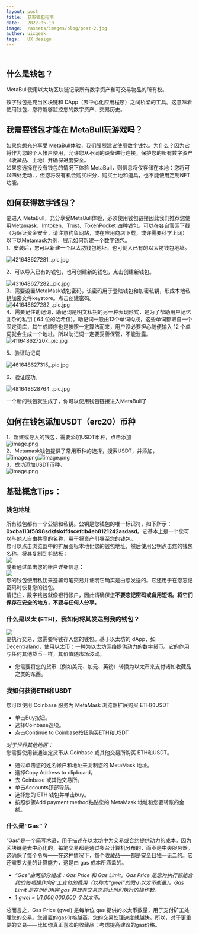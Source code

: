 ```yaml
---
layout: post
title:  获取钱包指南
date:   2022-05-10
image:  /assets/images/blog/post-2.jpg
author: uixgeek
tags:   UX design
---
```


<a name="baYZ0"></a>
## <br />什么是钱包？
MetaBull使用以太坊区块链记录所有数字资产和可交易物品的所有权。

数字钱包是充当区块链和 DApp（去中心化应用程序）之间桥梁的工具。这意味着使用钱包，您将能够监控您的数字资产、交易历史。
<a name="cuOm6"></a>
## 我需要钱包才能在 MetaBull玩游戏吗？

如果您想充分享受 MetaBull体验，我们强烈建议使用数字钱包。为什么？因为它将作为您的个人帐户使用，允许您从不同的设备进行连接，保护您的所有数字资产（收藏品、土地）并确保进度安全。<br />如果您选择在没有钱包的情况下体验 MetaBull，则信息将仅存储在本地：您将可以四处走动、，但您将没有机会购买积分，购买土地和道具，也不能使用定制NFT功能。
<a name="x9lEL"></a>
## 如何获得数字钱包？
要进入 MetaBull，充分享受MetaBull体验，必须使用钱包链接因此我们推荐您使用Metamask、Imtoken、Trust、TokenPocket 四种钱包。可以在各自官网下载（为保证资金安全，请注意钓鱼网站，或在应用商店下载，或许需要科学上网）<br />以下以Metamask为例，展示如何新建一个数字钱包。<br />1、安装后，您可以新建一个以太坊钱包地址，也可倒入已有的以太坊钱包地址。

![421648627281_.pic.jpg](https://cdn.nlark.com/yuque/0/2022/jpeg/22236114/1648627414116-5786ce5c-e88e-41de-9eb4-0767193484db.jpeg#clientId=uff5632f2-bbcd-4&crop=0&crop=0&crop=1&crop=1&from=drop&height=619&id=u7ae1bdec&margin=%5Bobject%20Object%5D&name=421648627281_.pic.jpg&originHeight=2532&originWidth=1170&originalType=binary&ratio=1&rotation=0&showTitle=false&size=108916&status=done&style=none&taskId=ue6f0738d-6b91-44fe-895e-c4d4de67ea2&title=&width=285.9886169433594)

2、可以导入已有的钱包，也可创建新的钱包，点击创建新钱包。

![431648627282_.pic.jpg](https://cdn.nlark.com/yuque/0/2022/jpeg/22236114/1648627489907-f73ffa0a-58ae-459a-a33c-7ad535e68010.jpeg#clientId=uff5632f2-bbcd-4&crop=0&crop=0&crop=1&crop=1&from=drop&height=645&id=u8b5fbafc&margin=%5Bobject%20Object%5D&name=431648627282_.pic.jpg&originHeight=2532&originWidth=1170&originalType=binary&ratio=1&rotation=0&showTitle=false&size=151554&status=done&style=none&taskId=u69eff06e-e2c5-400b-ba6f-62d3f467520&title=&width=298.0042419433594)<br />3、需要设置MetaMask钱包密码，该密码用于登陆钱包和加密私钥，形成本地私钥加密文件keystore。点击创建密码。<br />![441648627282_.pic.jpg](https://cdn.nlark.com/yuque/0/2022/jpeg/22236114/1648628110112-0ede2537-1a19-4cfb-a659-f769998b3038.jpeg#clientId=uff5632f2-bbcd-4&crop=0&crop=0&crop=1&crop=1&from=drop&height=619&id=u0d276fd2&margin=%5Bobject%20Object%5D&name=441648627282_.pic.jpg&originHeight=2532&originWidth=1170&originalType=binary&ratio=1&rotation=0&showTitle=false&size=89900&status=done&style=none&taskId=u9fddd43a-6bb2-45b4-b8c6-dff1967f8be&title=&width=286.00140380859375)<br />4、需要记住助记词，助记词是明文私钥的另一种表现形式，是为了帮助用户记忆复杂的私钥 ( 64 位的哈希值)。助记词一般由12个单词构成，这些单词都取自一个固定词库，其生成顺序也是按照一定算法而来，用户没必要担心随便输入 12 个单词就会生成一个地址。所以助记词一定要妥善保管，不能泄露。![411648627207_.pic.jpg](https://cdn.nlark.com/yuque/0/2022/jpeg/22236114/1648628638215-ddf973eb-9a79-4f63-936f-6f80637f50cd.jpeg#clientId=uff5632f2-bbcd-4&crop=0&crop=0&crop=1&crop=1&from=drop&height=634&id=u9a054176&margin=%5Bobject%20Object%5D&name=411648627207_.pic.jpg&originHeight=2532&originWidth=1170&originalType=binary&ratio=1&rotation=0&showTitle=false&size=184006&status=done&style=none&taskId=u5b2b54ad-f2ce-429b-88a5-8ba109c7407&title=&width=292.9985656738281)


5、验证助记词


![461648627315_.pic.jpg](https://cdn.nlark.com/yuque/0/2022/jpeg/22236114/1648628325355-9294cd19-2ac4-4e12-941b-48adfc01e94d.jpeg#clientId=uff5632f2-bbcd-4&crop=0&crop=0&crop=1&crop=1&from=drop&height=656&id=u9e3ed8b2&margin=%5Bobject%20Object%5D&name=461648627315_.pic.jpg&originHeight=2532&originWidth=1170&originalType=binary&ratio=1&rotation=0&showTitle=false&size=469390&status=done&style=none&taskId=u81e0cb12-d3aa-410b-9762-edb84d9e119&title=&width=303.00140380859375)

6、验证成功。

![481648628764_.pic.jpg](https://cdn.nlark.com/yuque/0/2022/jpeg/22236114/1648628790407-c9d673ae-3cbc-4670-8bb8-c85c25f47b1f.jpeg#clientId=uff5632f2-bbcd-4&crop=0&crop=0&crop=1&crop=1&from=drop&height=686&id=ua6fa861e&margin=%5Bobject%20Object%5D&name=481648628764_.pic.jpg&originHeight=2532&originWidth=1170&originalType=binary&ratio=1&rotation=0&showTitle=false&size=157822&status=done&style=none&taskId=u9fc4bc4b-424e-4e7e-bfaa-3893c9bff33&title=&width=316.9971618652344)

一个新的钱包就生成了，你可以使用钱包链接进入MetaBull了
<a name="dHH8K"></a>
## 如何在钱包添加USDT（erc20）币种

1、新建或导入的钱包，需要添加USDT币种，点击添加<br />![image.png](https://cdn.nlark.com/yuque/0/2022/png/22236114/1650426190754-52d98022-f530-4f05-b532-e755802f8485.png#clientId=u4a873c42-f618-4&crop=0&crop=0&crop=1&crop=1&from=paste&height=707&id=ue9190a7a&margin=%5Bobject%20Object%5D&name=image.png&originHeight=2532&originWidth=1170&originalType=binary&ratio=1&rotation=0&showTitle=false&size=109110&status=done&style=none&taskId=u91be9b7b-0877-4e2f-aeef-409625adbd8&title=&width=326.80963134765625)<br />2、Metamask钱包提供了常用币种的选择，搜索USDT，并添加，<br />![image.png](https://cdn.nlark.com/yuque/0/2022/png/22236114/1650426538894-8f47b68c-0015-4ad1-9164-925f5af9a1d3.png#clientId=u4a873c42-f618-4&crop=0&crop=0&crop=1&crop=1&from=paste&height=549&id=u97f43aa7&margin=%5Bobject%20Object%5D&name=image.png&originHeight=2532&originWidth=1170&originalType=binary&ratio=1&rotation=0&showTitle=false&size=161256&status=done&style=none&taskId=u66f738c0-2baa-4db1-8a4e-0852e16320c&title=&width=253.8096466064453)![image.png](https://cdn.nlark.com/yuque/0/2022/png/22236114/1650426630606-3b945d56-03e4-4b98-a241-0b96a13dd6f3.png#clientId=u4a873c42-f618-4&crop=0&crop=0&crop=1&crop=1&from=paste&height=551&id=ua43427e7&margin=%5Bobject%20Object%5D&name=image.png&originHeight=2532&originWidth=1170&originalType=binary&ratio=1&rotation=0&showTitle=false&size=149945&status=done&style=none&taskId=u30cd19a8-e44c-41e6-965e-d0288a6fe82&title=&width=254.80966186523438)<br />3、成功添加USDT币种。<br />![image.png](https://cdn.nlark.com/yuque/0/2022/png/22236114/1650426693732-78ebe553-20d4-4556-a6e8-abfe74f60e99.png#clientId=u4a873c42-f618-4&crop=0&crop=0&crop=1&crop=1&from=paste&height=564&id=u87fa2ad2&margin=%5Bobject%20Object%5D&name=image.png&originHeight=2532&originWidth=1170&originalType=binary&ratio=1&rotation=0&showTitle=false&size=114840&status=done&style=none&taskId=ub123c7f9-65ec-4441-92ca-309acc2a081&title=&width=260.8125)


<a name="M06cv"></a>
## 基础概念Tips：
<a name="cV1YC"></a>
### 钱包地址
所有钱包都有一个公钥和私钥。公钥是您钱包的唯一标识符，如下所示：**0xcba113f5898sdkfskdfdscefdb4eb8121242asdasd**。它基本上是一个您可以与他人自由共享的名称，用于将资产引导至您的钱包。<br />您可以点击浏览器中的扩展图标本地化您的钱包地址，然后使用公钥点击您的钱包名称，将其复制到剪贴板：<br />![](https://cdn.nlark.com/yuque/0/2022/png/22236114/1648626125988-681d8d5c-6d17-43c0-bf8f-59ea6cda8a7f.png#clientId=uff5632f2-bbcd-4&crop=0&crop=0&crop=1&crop=1&from=paste&height=568&id=uc3671c43&margin=%5Bobject%20Object%5D&originHeight=1092&originWidth=746&originalType=url&ratio=1&rotation=0&showTitle=false&status=done&style=none&taskId=u8c2ccafe-1879-405e-88bd-5617100af10&title=&width=387.9928894042969)<br />或者通过单击您的帐户详细信息：<br />![](https://cdn.nlark.com/yuque/0/2022/png/22236114/1648626127228-74df9d60-c800-4b04-bfc9-fd9b6bd962cf.png#clientId=uff5632f2-bbcd-4&crop=0&crop=0&crop=1&crop=1&from=paste&id=u997c0c1e&margin=%5Bobject%20Object%5D&originHeight=1090&originWidth=2228&originalType=url&ratio=1&rotation=0&showTitle=false&status=done&style=none&taskId=u43d34b4a-15f4-49ab-b106-b8469b621c7&title=)<br />您的钱包使用私钥来签署每笔交易并证明它确实是由您发送的。它还用于在您忘记密码时恢复您的钱包。<br />请记住，数字钱包就像银行帐户，因此请确保您**不要忘记密码或备用短语。将它们保存在安全的地方，不要与任何人分享。**
<a name="zAbRM"></a>
### 什么是以太 (ETH)，我如何将其发送到我的钱包？
![](https://cdn.nlark.com/yuque/0/2022/png/22236114/1648626127475-2001b478-b40b-4c0b-9f7e-78f5dbe4b2ab.png#clientId=uff5632f2-bbcd-4&crop=0&crop=0&crop=1&crop=1&from=paste&id=ud20bc34e&margin=%5Bobject%20Object%5D&originHeight=572&originWidth=274&originalType=url&ratio=1&rotation=0&showTitle=false&status=done&style=none&taskId=u0c988a90-3652-4ede-85a5-17feb47d2bd&title=)<br />要执行交易，您需要将钱存入您的钱包。基于以太坊的 dApp，如 Decentraland，使用以太币：一种为以太坊网络提供动力的数字货币。它的作用与任何其他货币一样，其价值随市场波动。

- 您需要将您的货币（例如美元、加元、英镑）转换为以太币来支付诸如收藏品之类的东西。
<a name="DVlLX"></a>
### 我如何获得ETH和USDT
您可以使用 Coinbase 服务为 MetaMask 浏览器扩展购买 ETH和USDT

- 单击Buy按钮。
- 选择Coinbase选项。
- 点击Continue to Coinbase按钮购买ETH和USDT

_对于世界其他地区：_<br />您需要使用普通法定货币从 Coinbase 或其他交易所购买 ETH和USDT。

- 通过单击您的姓名帐户和地址来复制您的 MetaMask 地址。
- 选择Copy Address to clipboard。
- 去 Coinbase 或其他交易所。
- 单击Accounts顶部导航。
- 选择您的 ETH 钱包并单击buy。
- 按照步骤Add payment method粘贴您的 MetaMask 地址和您要转账的金额。

<a name="D8S6O"></a>
### 什么是“Gas”？
“Gas”是一个简写术语，用于描述在以太坊中为交易或合约提供动力的成本。因为区块链是去中心化的，每笔交易都是通过多台计算机分布的，而不是中央服务器。这确保了每个令牌——在这种情况下，每个收藏品——都是安全且独一无二的。它还需要大量的计算能力，这是由 gas 成本所涵盖的。

- _“Gas”由两部分组成：Gas Price 和 Gas Limit。Gas Price 是您为执行智能合约的每项操作向矿工支付的费用（以称为“gwei”的微小以太币衡量）。Gas Limit 是在他们用完 gas 并放弃交易之前让他们执行的操作数。_
- _1 gwei = 1/1,000,000,000 个以太币。_

总而言之，Gas Price (gwei) 是每单位 gas 提供的以太币数量，用于支付矿工处理您的交易。您设置的gas价格越高，您的交易处理速度就越快。所以，对于更重要的交易——比如你真正喜欢的收藏品；考虑提高建议的gas价格。
